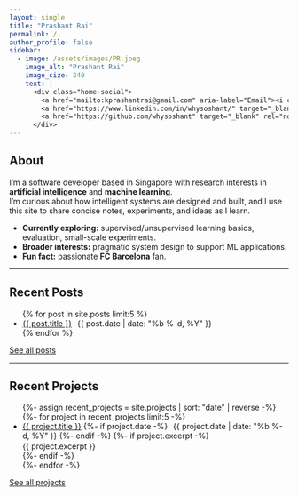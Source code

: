 ```yaml
---
layout: single
title: "Prashant Rai"
permalink: /
author_profile: false
sidebar:
  - image: /assets/images/PR.jpeg
    image_alt: "Prashant Rai"
    image_size: 240
    text: |
      <div class="home-social">
        <a href="mailto:kprashantrai@gmail.com" aria-label="Email"><i class="fas fa-envelope"></i></a>
        <a href="https://www.linkedin.com/in/whysoshant/" target="_blank" rel="noopener" aria-label="LinkedIn"><i class="fab fa-linkedin"></i></a>
        <a href="https://github.com/whysoshant" target="_blank" rel="noopener" aria-label="GitHub"><i class="fab fa-github"></i></a>
      </div>
---
```



## About

I’m a software developer based in Singapore with research interests in **artificial intelligence** and **machine learning**.  
I’m curious about how intelligent systems are designed and built, and I use this site to share concise notes, experiments, and ideas as I learn.

- **Currently exploring:** supervised/unsupervised learning basics, evaluation, small-scale experiments.  
- **Broader interests:** pragmatic system design to support ML applications.  
- **Fun fact:** passionate **FC Barcelona** fan.

---

## Recent Posts
<ul>
{% for post in site.posts limit:5 %}
  <li>
    <a href="{{ post.url | relative_url }}">{{ post.title }}</a>
    <span class="page__meta" style="margin-left:6px;">{{ post.date | date: "%b %-d, %Y" }}</span>
  </li>
{% endfor %}
</ul>
<p><a class="btn" href="/blog/">See all posts</a></p>

---

## Recent Projects
<ul>
{%- assign recent_projects = site.projects | sort: "date" | reverse -%}
{%- for project in recent_projects limit:5 -%}
  <li>
    <a href="{{ project.url | relative_url }}">{{ project.title }}</a>
    {%- if project.date -%}
      <span class="page__meta" style="margin-left:6px;">{{ project.date | date: "%b %-d, %Y" }}</span>
    {%- endif -%}
    {%- if project.excerpt -%}
      <div class="archive__item-excerpt" style="margin-top:2px;">{{ project.excerpt }}</div>
    {%- endif -%}
  </li>
{%- endfor -%}
</ul>
<p><a class="btn" href="/projects/">See all projects</a></p>
